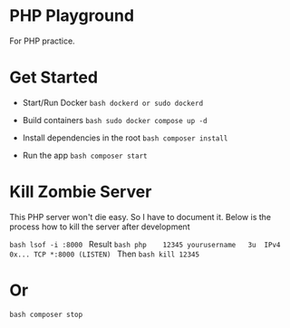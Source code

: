 # PHP Playground

For PHP practice.

# Get Started

- Start/Run Docker
  `bash
dockerd or sudo dockerd
`

- Build containers
  `bash
sudo docker compose up -d
`

- Install dependencies in the root
  `bash
composer install
`

- Run the app
  `bash
composer start
`

# Kill Zombie Server

This PHP server won't die easy. So I have to document it. Below is the process how to kill the server after development

`bash
lsof -i :8000
`
Result
`bash
php    12345 yourusername   3u  IPv4 0x... TCP *:8000 (LISTEN)
`
Then
`bash
kill 12345
`

# Or

`bash
composer stop
`
